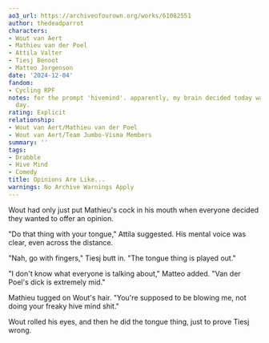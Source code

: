 ```yaml
---
ao3_url: https://archiveofourown.org/works/61082551
author: thedeadparrot
characters:
- Wout van Aert
- Mathieu van der Poel
- Attila Valter
- Tiesj Benoot
- Matteo Jorgenson
date: '2024-12-04'
fandom:
- Cycling RPF
notes: for the prompt 'hivemind'. apparently, my brain decided today was sex comedy
  day.
rating: Explicit
relationship:
- Wout van Aert/Mathieu van der Poel
- Wout van Aert/Team Jumbo-Visma Members
summary: ''
tags:
- Drabble
- Hive Mind
- Comedy
title: Opinions Are Like...
warnings: No Archive Warnings Apply
---
```


Wout had only just put Mathieu's cock in his mouth when everyone decided they wanted to offer an opinion.

"Do that thing with your tongue," Attila suggested. His mental voice was clear, even across the distance.

"Nah, go with fingers," Tiesj butt in. "The tongue thing is played out."

"I don't know what everyone is talking about," Matteo added. "Van der Poel's dick is extremely mid."

Mathieu tugged on Wout's hair. "You're supposed to be blowing me, not doing your freaky hive mind shit."

Wout rolled his eyes, and then he did the tongue thing, just to prove Tiesj wrong.